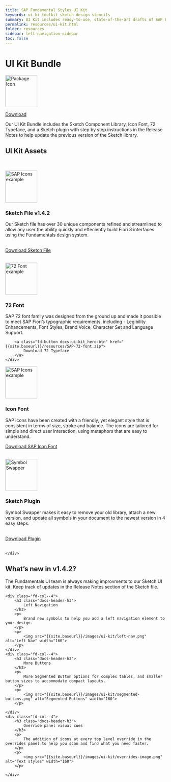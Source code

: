 ```yaml
---
title: SAP Fundamental Styles UI Kit
keywords: ui ki toolkit sketch design stencils
summary: UI Kit includes ready-to-use, state-of-the-art drafts of SAP Fiori layouts, patterns and controls in sketch. You are welcome to use the design stencils to visualize your SAP Fiori app. They are easy to use and give you a realistic impression of your final design.
permalink: resources/ui-kit.html
folder: resources
sidebar: left-navigation-sidebar
toc: false
---
```


<div class="docs-ui-kit_hero">
    <div class="fd-container fd-container--fluid">
        <div class="fd-col--12 docs-ui-kit_hero-content fd-has-text-align-center">
            <h1 class="docs-ui-kit_hero-heading">UI Kit Bundle</h1>
            <p>
                <img src="{{site.baseurl}}/images/ui-kit/package-icon.png" alt="Package Icon" width="100">
            </p>
            <a class="fd-button docs-ui-kit_hero-btn" href="{{site.baseurl}}/resources/Fiori-UI-Kit-Bundle.zip">
                Download
            </a>
            <p class="docs-ui-kit_hero-description">
                Our UI Kit Bundle includes the Sketch Component Library, Icon Font, 72 Typeface, and a Sketch plugin with step by step instructions in the Release Notes to help update the previous version of the Sketch library.
            </p>
        </div>
    </div>
</div>

<div class="fd-container fd-container--fluid docs-ui-kit">
    <h2 class="docs-header-h2">UI Kit Assets</h2>
    <br>
    <div class="fd-col--6">
        <p>
            <img src="{{site.baseurl}}/images/ui-kit/sketch-mac-icon.png" alt="SAP Icons example" height="100">
        </p>
        <h3>Sketch File v1.4.2</h3>
        <p>
            Our Sketch file has over 30 unique components refined and streamlined to allow any user the ability quickly and effeciently build Fiori 3 interfaces using the Fundamentals design system.
        </p>
        <br>
        <a class="fd-button docs-ui-kit_hero-btn" href="{{site.baseurl}}/resources/SAP-Fiori-Fundamentals-UI-Kit-v1-4-2.sketch">
            Download Sketch File
        </a>
        <br><br>
    </div>
    <div class="fd-col--6">
        <p>
            <img src="{{site.baseurl}}/images/ui-kit/typeface.png" alt="72 Font example" height="100">
        </p>
        <h3>72 Font</h3>
        <p>
            SAP 72 font family was designed from the ground up and made it possible to meet SAP Fiori’s typographic requirements, including - Legibility Enhancements, Font Styles, Brand Voice, Character Set and Language Support.
        </p>

        <a class="fd-button docs-ui-kit_hero-btn" href="{{site.baseurl}}/resources/SAP-72-font.zip">
            Download 72 Typeface
        </a>
    </div>
</div>

<div class="fd-container fd-container--fluid docs-ui-kit">
    <div class="fd-col--6">
        <p>
            <img src="{{site.baseurl}}/images/ui-kit/icons-grid.png" alt="SAP Icons example" height="100">
        </p>
        <h3>Icon Font</h3>
        <p>SAP icons have been created with a friendly, yet elegant style that is consistent in terms of size, stroke and balance. The icons are tailored for simple and direct user interaction, using metaphors that are easy to understand. </p>
        <a class="fd-button docs-ui-kit_hero-btn" href="{{site.baseurl}}/resources/SAP-icons.zip">
            Download SAP Icon Font
        </a>
        <br><br>
    </div>
    <div class="fd-col--6">
        <p>
            <img src="{{site.baseurl}}/images/ui-kit/symbol-swapper-logo.png" alt="Symbol Swapper" height="100">
        </p>
        <h3>Sketch Plugin</h3>
        <p>Symbol Swapper makes it easy to remove your old library, attach a new version, and update all symbols in your document to the newest version in 4 easy steps. </p>
        <br>
        <a class="fd-button docs-ui-kit_hero-btn" href="{{site.baseurl}}/resources/symbol-swapper-master.zip">
            Download Plugin
        </a>
        <br><br>

    </div>
</div>


<div class="fd-container fd-container--fluid docs-ui-kit">
    <h2 class="docs-header-h2">
        What’s new in v1.4.2?
    </h2>
    <p>
        The Fundamentals UI team is always making improvments to our Sketch UI kit. Keep track of updates in the Release Notes section of the Sketch file.
    </p>

    <div class="fd-col--4">
        <h3 class="docs-header-h3">
            Left Navigation
        </h3>
        <p>
            Brand new symbols to help you add a left navigation element to your design.
        </p>
        <p>
            <img src="{{site.baseurl}}/images/ui-kit/left-nav.png" alt="Left Nav" width="160">
        </p>
    </div>
    <div class="fd-col--4">
        <h3 class="docs-header-h3">
            More Buttons
        </h3>
        <p>
            More Segmented Button options for complex tables, and smaller button sizes to accommodate compact layouts.
        </p>
        <p>
            <img src="{{site.baseurl}}/images/ui-kit/segmented-buttons.png" alt="Segmented Buttons" width="160">
        </p>

    </div>
    <div class="fd-col--4">
        <h3 class="docs-header-h3">
            Override panel visual cues
        </h3>
        <p>
            The addition of icons at every top level override in the overrides panel to help you scan and find what you need faster.
        </p>
        <p>
            <img src="{{site.baseurl}}/images/ui-kit/overrides-image.png" alt="Text styles" width="160">
        </p>

    </div>
</div>
